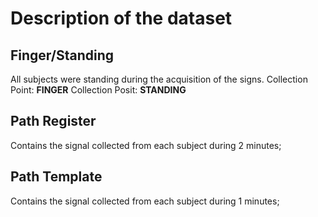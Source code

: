 # Description of the dataset

## Finger/Standing

All subjects were standing during the acquisition of the signs.
Collection Point: **FINGER**
Collection Posit: **STANDING**

## Path Register

Contains the signal collected from each subject during 2 minutes;

## Path Template

Contains the signal collected from each subject during 1 minutes;

